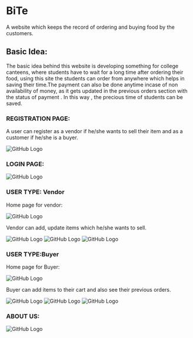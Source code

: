# BiTe

A website which keeps the record of ordering and buying food by the customers.

## Basic Idea:
The basic idea behind this website is developing something for college canteens, where students have to wait for a long time  after ordering their food, using this site the students can order from anywhere which helps in saving their time.The payment can also be done anytime incase of non availability of money, as it gets updated in the previous orders section with the status of payment .
In this way , the precious time of students can be saved.

### REGISTRATION PAGE:

A user can register as a vendor if he/she wants to sell their item and as a customer if he/she is a buyer.<br  />

![GitHub Logo](/image/registration_page.png)

### LOGIN PAGE:
![GitHub Logo](/image/login_page.png)

### USER TYPE: Vendor
Home page for vendor:

![GitHub Logo](/image/homepage_for_vendor.png)

Vendor can add, update items which he/she wants to sell.

![GitHub Logo](/image/vendor_can_add_food.png)
![GitHub Logo](/image/Vendor_can_delete_item.png)
![GitHub Logo](/image/update_item_by_vendor.png)

### USER TYPE:Buyer
Home page for Buyer:

![GitHub Logo](/image/home_for_customer.png)

Buyer can add items to their cart and also see their previous orders.

![GitHub Logo](/image/order_customer.png)
![GitHub Logo](/image/cart_customer.png)
![GitHub Logo](/image/orders.png)

### ABOUT US:
![GitHub Logo](/image/about_us.png)
